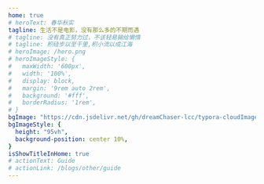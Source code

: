 ```yaml
---
home: true
# heroText: 春华秋实
tagline: 生活不是电影，没有那么多的不期而遇
# tagline: 没有真正努力过，不该轻易输给懒惰
# tagline: 积硅步以至千里,积小流以成江海
# heroImage: /hero.png
# heroImageStyle: {
#   maxWidth: '600px',
#   width: '100%',
#   display: block,
#   margin: '9rem auto 2rem',
#   background: '#fff',
#   borderRadius: '1rem',
# }
bgImage: "https://cdn.jsdelivr.net/gh/dreamChaser-lcc/typora-cloudImages/blog/wallpaper/1030688.jpg"
bgImageStyle: { 
  height: "95vh",
  background-position: center 10%,
}
isShowTitleInHome: true
# actionText: Guide
# actionLink: /blogs/other/guide
---
```


<!-- ![85305](https://cdn.jsdelivr.net/gh/dreamChaser-lcc/typora-cloudImages/blog/wallpaper/85305.jpg) -->
<!-- ![1207071](https://cdn.jsdelivr.net/gh/dreamChaser-lcc/typora-cloudImages/blog/wallpaper/1207071.jpg)
![1030088](https://cdn.jsdelivr.net/gh/dreamChaser-lcc/typora-cloudImages/blog/wallpaper/1030088.jpg) -->
<!-- ![911401](https://cdn.jsdelivr.net/gh/dreamChaser-lcc/typora-cloudImages/blog/wallpaper/911401.jpg)
![616945](https://cdn.jsdelivr.net/gh/dreamChaser-lcc/typora-cloudImages/blog/wallpaper/616945.png)
![95fb03e7565379b2ff6335785600295e43b2dace](https://cdn.jsdelivr.net/gh/dreamChaser-lcc/typora-cloudImages/blog/wallpaper/95fb03e7565379b2ff6335785600295e43b2dace.jpg) -->
